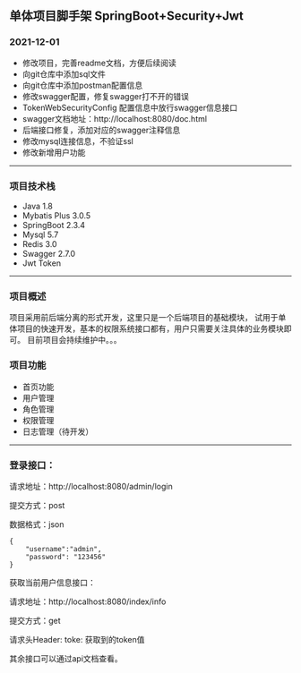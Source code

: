 ## 单体项目脚手架 SpringBoot+Security+Jwt

### 2021-12-01

- 修改项目，完善readme文档，方便后续阅读
- 向git仓库中添加sql文件
- 向git仓库中添加postman配置信息
- 修改swagger配置，修复swagger打不开的错误
- TokenWebSecurityConfig 配置信息中放行swagger信息接口
- swagger文档地址：http://localhost:8080/doc.html
- 后端接口修复，添加对应的swagger注释信息
- 修改mysql连接信息，不验证ssl
- 修改新增用户功能

------

### 项目技术栈

- Java 1.8
- Mybatis Plus 3.0.5
- SpringBoot 2.3.4
- Mysql 5.7
- Redis 3.0
- Swagger 2.7.0
- Jwt Token

------
### 项目概述

项目采用前后端分离的形式开发，这里只是一个后端项目的基础模块， 试用于单体项目的快速开发，基本的权限系统接口都有，用户只需要关注具体的业务模块即可。
目前项目会持续维护中。。。

### 项目功能
- 首页功能
- 用户管理
- 角色管理
- 权限管理
- 日志管理（待开发）

------
### 登录接口：

请求地址：http://localhost:8080/admin/login

提交方式：post

数据格式：json

```
{
    "username":"admin",
    "password": "123456"
}
```

获取当前用户信息接口：

请求地址：http://localhost:8080/index/info

提交方式：get

请求头Header:  toke: 获取到的token值

其余接口可以通过api文档查看。


